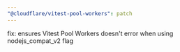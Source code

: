 ```yaml
---
"@cloudflare/vitest-pool-workers": patch
---
```


fix: ensures Vitest Pool Workers doesn't error when using nodejs_compat_v2 flag
